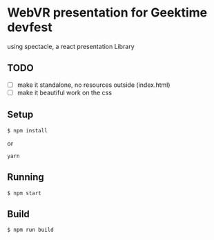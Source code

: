 
# WebVR presentation for Geektime devfest

using spectacle, a react presentation Library

## TODO

- [ ] make it standalone, no resources outside (index.html)
- [ ] make it beautiful work on the css

## Setup

```
$ npm install
```
or
```
yarn
```

## Running

```
$ npm start
```

## Build

```
$ npm run build
```
